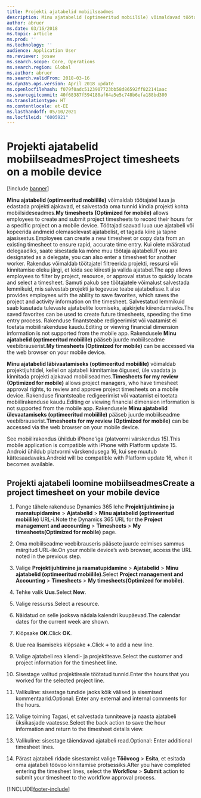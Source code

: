 ```yaml
---
title: Projekti ajatabelid mobiilseadmes
description: Minu ajatabelid (optimeeritud mobiilile) võimaldavad töötajatel luua ja edastada projekti ajakavad, et salvestada oma tunnid kindla projekti kohta mobiilsideseadmes.
author: abruer
ms.date: 03/16/2018
ms.topic: article
ms.prod: ''
ms.technology: ''
audience: Application User
ms.reviewer: josaw
ms.search.scope: Core, Operations
ms.search.region: Global
ms.author: abruer
ms.search.validFrom: 2018-03-16
ms.dyn365.ops.version: April 2018 update
ms.openlocfilehash: f079f0adc5123907723bb58d86592ff822141aac
ms.sourcegitcommit: 40f68387f594180af64a5e5c748b6efa188bd300
ms.translationtype: HT
ms.contentlocale: et-EE
ms.lasthandoff: 05/10/2021
ms.locfileid: "6005921"
---
```

# <a name="project-timesheets-on-a-mobile-device"></a><span data-ttu-id="b13e7-103">Projekti ajatabelid mobiilseadmes</span><span class="sxs-lookup"><span data-stu-id="b13e7-103">Project timesheets on a mobile device</span></span>

[!include [banner](../includes/banner.md)]

<span data-ttu-id="b13e7-104">**Minu ajatabelid (optimeeritud mobiilile)** võimaldab töötajatel luua ja edastada projekti ajakavad, et salvestada oma tunnid kindla projekti kohta mobiilsideseadmes.</span><span class="sxs-lookup"><span data-stu-id="b13e7-104">**My timesheets (Optimized for mobile)** allows employees to create and submit project timesheets to record their hours for a specific project on a mobile device.</span></span> <span data-ttu-id="b13e7-105">Töötajad saavad luua uue ajatabeli või kopeerida andmeid olemasolevast ajatabelist, et tagada kiire ja täpne ajasisestus.</span><span class="sxs-lookup"><span data-stu-id="b13e7-105">Employees can create a new timesheet or copy data from an existing timesheet to ensure rapid, accurate time entry.</span></span> <span data-ttu-id="b13e7-106">Kui olete määratud delegaadiks, saate sisestada ka mõne muu töötaja ajatabeli.</span><span class="sxs-lookup"><span data-stu-id="b13e7-106">If you are designated as a delegate, you can also enter a timesheet for another worker.</span></span> <span data-ttu-id="b13e7-107">Rakendus võimaldab töötajatel filtreerida projekti, ressursi või kinnitamise oleku järgi, et leida see kiiresti ja valida ajatabel.</span><span class="sxs-lookup"><span data-stu-id="b13e7-107">The app allows employees to filter by project, resource, or approval status to quickly locate and select a timesheet.</span></span> <span data-ttu-id="b13e7-108">Samuti pakub see töötajatele võimalust salvestada lemmikuid, mis salvestab projekti ja tegevuse teabe ajatabelisse.</span><span class="sxs-lookup"><span data-stu-id="b13e7-108">It also provides employees with the ability to save favorites, which saves the project and activity information on the timesheet.</span></span> <span data-ttu-id="b13e7-109">Salvestatud lemmikuid saab kasutada tulevaste ajatabelite loomiseks, ajakirjete kiirendamiseks.</span><span class="sxs-lookup"><span data-stu-id="b13e7-109">The saved favorites can be used to create future timesheets, speeding the time entry process.</span></span> <span data-ttu-id="b13e7-110">Rakenduse finantsteabe redigeerimist või vaatamist ei toetata mobiilirakenduse kaudu.</span><span class="sxs-lookup"><span data-stu-id="b13e7-110">Editing or viewing financial dimension information is not supported from the mobile app.</span></span> <span data-ttu-id="b13e7-111">Rakendusele **Minu ajatabelid (optimeeritud mobiilile)** pääseb juurde mobiilseadme veebibrauserist.</span><span class="sxs-lookup"><span data-stu-id="b13e7-111">**My timesheets (Optimized for mobile)** can be accessed via the web browser on your mobile device.</span></span>

<span data-ttu-id="b13e7-112">**Minu ajatabelid läbivaatamiseks (optimeeritud mobiilile)** võimaldab projektijuhtidel, kellel on ajatabeli kinnitamise õigused, üle vaadata ja kinnitada projekti ajakavad mobiilseadmes.</span><span class="sxs-lookup"><span data-stu-id="b13e7-112">**Timesheets for my review (Optimized for mobile)** allows project managers, who have timesheet approval rights, to review and approve project timesheets on a mobile device.</span></span> <span data-ttu-id="b13e7-113">Rakenduse finantsteabe redigeerimist või vaatamist ei toetata mobiilirakenduse kaudu.</span><span class="sxs-lookup"><span data-stu-id="b13e7-113">Editing or viewing financial dimension information is not supported from the mobile app.</span></span> <span data-ttu-id="b13e7-114">Rakendusele **Minu ajatabelid ülevaatamiseks (optimeeritud mobiilile)** pääseb juurde mobiilseadme veebibrauserist.</span><span class="sxs-lookup"><span data-stu-id="b13e7-114">**Timesheets for my review (Optimized for mobile)** can be accessed via the web browser on your mobile device.</span></span>

<span data-ttu-id="b13e7-115">See mobiilirakendus ühildub iPhone'iga (platvormi värskendus 15).</span><span class="sxs-lookup"><span data-stu-id="b13e7-115">This mobile application is compatible with iPhone with Platform update 15.</span></span>
<span data-ttu-id="b13e7-116">Android ühildub platvormi värskendusega 16, kui see muutub kättesaadavaks.</span><span class="sxs-lookup"><span data-stu-id="b13e7-116">Android will be compatible with Platform update 16, when it becomes available.</span></span>

## <a name="create-a-project-timesheet-on-your-mobile-device"></a><span data-ttu-id="b13e7-117">Projekti ajatabeli loomine mobiilseadmes</span><span class="sxs-lookup"><span data-stu-id="b13e7-117">Create a project timesheet on your mobile device</span></span>

1.  <span data-ttu-id="b13e7-118">Pange tähele rakenduse Dynamics 365 lehe **Projektijuhtimine ja raamatupidamine** \> **Ajatabelid** \> **Minu ajatabelid (optimeeritud mobiilile)** URL-i.</span><span class="sxs-lookup"><span data-stu-id="b13e7-118">Note the Dynamics 365 URL for the **Project management and accounting** \> **Timesheets** \> **My timesheets(Optimized for mobile)** page.</span></span>

2.  <span data-ttu-id="b13e7-119">Oma mobiilseadme veebibrauseris pääsete juurde eelmises sammus märgitud URL-ile.</span><span class="sxs-lookup"><span data-stu-id="b13e7-119">On your mobile device’s web browser, access the URL noted in the previous step.</span></span>
 
3.  <span data-ttu-id="b13e7-120">Valige **Projektijuhtimine ja raamatupidamine** \> **Ajatabelid** \> **Minu ajatabelid (optimeeritud mobiilile)**.</span><span class="sxs-lookup"><span data-stu-id="b13e7-120">Select **Project management and Accounting** \> **Timesheets** \> **My timesheets(Optimized for mobile)**.</span></span>

4.  <span data-ttu-id="b13e7-121">Tehke valik **Uus**.</span><span class="sxs-lookup"><span data-stu-id="b13e7-121">Select **New**.</span></span>

5.  <span data-ttu-id="b13e7-122">Valige ressurss.</span><span class="sxs-lookup"><span data-stu-id="b13e7-122">Select a resource.</span></span>

6.  <span data-ttu-id="b13e7-123">Näidatud on selle jooksva nädala kalendri kuupäevad.</span><span class="sxs-lookup"><span data-stu-id="b13e7-123">The calendar dates for the current week are shown.</span></span>

7.  <span data-ttu-id="b13e7-124">Klõpsake **OK**.</span><span class="sxs-lookup"><span data-stu-id="b13e7-124">Click **OK**.</span></span>

8.  <span data-ttu-id="b13e7-125">Uue rea lisamiseks klõpsake **+**.</span><span class="sxs-lookup"><span data-stu-id="b13e7-125">Click **+** to add a new line.</span></span>

9.  <span data-ttu-id="b13e7-126">Valige ajatabeli rea kliendi- ja projektiteave.</span><span class="sxs-lookup"><span data-stu-id="b13e7-126">Select the customer and project information for the timesheet line.</span></span>

10. <span data-ttu-id="b13e7-127">Sisestage valitud projektireale töötatud tunnid.</span><span class="sxs-lookup"><span data-stu-id="b13e7-127">Enter the hours that you worked for the selected project line.</span></span>

11. <span data-ttu-id="b13e7-128">Valikuline: sisestage tundide jaoks kõik välised ja sisemised kommentaarid.</span><span class="sxs-lookup"><span data-stu-id="b13e7-128">Optional: Enter any external and internal comments for the hours.</span></span>

12. <span data-ttu-id="b13e7-129">Valige toiming Tagasi, et salvestada tunniteave ja naasta ajatabeli üksikasjade vaatesse.</span><span class="sxs-lookup"><span data-stu-id="b13e7-129">Select the back action to save the hour information and return to the timesheet details view.</span></span>

13. <span data-ttu-id="b13e7-130">Valikuline: sisestage täiendavad ajatabeli read.</span><span class="sxs-lookup"><span data-stu-id="b13e7-130">Optional: Enter additional timesheet lines.</span></span>

14. <span data-ttu-id="b13e7-131">Pärast ajatabeli ridade sisestamist valige **Töövoog** \> **Esita**, et esitada oma ajatabeli töövoo kinnitamise protsessiks.</span><span class="sxs-lookup"><span data-stu-id="b13e7-131">After you have completed entering the timesheet lines, select the **Workflow** \> **Submit** action to submit your timesheet to the workflow approval process.</span></span>


[!INCLUDE[footer-include](../includes/footer-banner.md)]